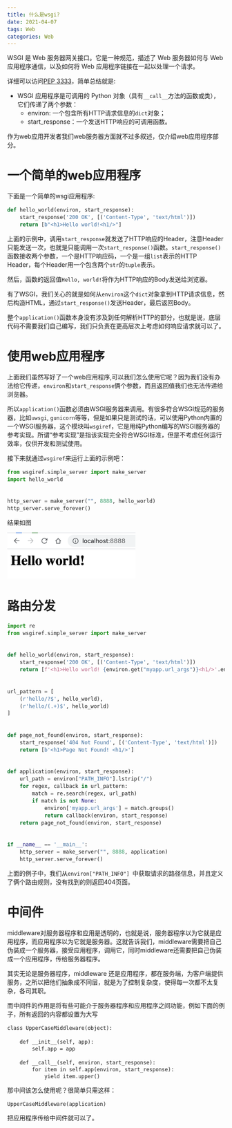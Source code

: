 ```yaml
---
title: 什么是wsgi?
date: 2021-04-07
tags: Web
categories: Web
---
```


WSGI 是 Web 服务器网关接口。它是一种规范，描述了 Web 服务器如何与 Web 应用程序通信，以及如何将 Web 应用程序链接在一起以处理一个请求。

详细可以访问[PEP 3333](https://www.python.org/dev/peps/pep-3333/)，简单总结就是:

- WSGI 应用程序是可调用的 Python 对象（具有`__call__`方法的函数或类），它们传递了两个参数：
    - environ: 一个包含所有HTTP请求信息的`dict`对象；
    - start_response：一个发送HTTP响应的可调用函数。

作为web应用开发者我们web服务器方面就不过多叙述，仅介绍web应用程序部分。

<!--more-->

# 一个简单的web应用程序

下面是一个简单的wsgi应用程序:

```python
def hello_world(environ, start_response):
    start_response('200 OK', [('Content-Type', 'text/html')])
    return [b"<h1>Hello world!<h1/>"]
```

上面的示例中，调用`start_response`就发送了HTTP响应的Header，注意Header只能发送一次，也就是只能调用一次`start_response()`函数。`start_response()`函数接收两个参数，一个是HTTP响应码，一个是一组`list`表示的HTTP Header，每个Header用一个包含两个`str`的`tuple`表示。

然后，函数的返回值`Hello, world!`将作为HTTP响应的Body发送给浏览器。

有了WSGI，我们关心的就是如何从`environ`这个`dict`对象拿到HTTP请求信息，然后构造HTML，通过`start_response()`发送Header，最后返回Body。

整个`application()`函数本身没有涉及到任何解析HTTP的部分，也就是说，底层代码不需要我们自己编写，我们只负责在更高层次上考虑如何响应请求就可以了。

# 使用web应用程序

上面我们虽然写好了一个web应用程序,可以我们怎么使用它呢？因为我们没有办法给它传递，`environ`和`start_response`俩个参数，而且返回值我们也无法传递给浏览器。

所以`application()`函数必须由WSGI服务器来调用。有很多符合WSGI规范的服务器，比如`uwsgi`, `gunicorn`等等，但是如果只是测试的话，可以使用Python内置的一个WSGI服务器，这个模块叫`wsgiref`，它是用纯Python编写的WSGI服务器的参考实现。所谓“参考实现”是指该实现完全符合WSGI标准，但是不考虑任何运行效率，仅供开发和测试使用。

接下来就通过`wsgiref`来运行上面的示例吧：

```python
from wsgiref.simple_server import make_server
import hello_world


http_server = make_server("", 8888, hello_world)
http_server.serve_forever()
```

结果如图

<img src="什么是wsgi/1.png" alt="9" style="zoom:50%;"/>

# 路由分发

```python
import re
from wsgiref.simple_server import make_server


def hello_world(environ, start_response):
    start_response('200 OK', [('Content-Type', 'text/html')])
    return [f'<h1>Hello world! {environ.get("myapp.url_args")}<h1/>'.encode("utf-8")]


url_pattern = [
    (r'hello/?$', hello_world),
    (r'hello/(.+)$', hello_world)
]


def page_not_found(environ, start_response):
    start_response('404 Not Found', [('Content-Type', 'text/html')])
    return [b'<h1>Page Not Found! <h1/>']


def application(environ, start_response):
    url_path = environ["PATH_INFO"].lstrip("/")
    for regex, callback in url_pattern:
        match = re.search(regex, url_path)
        if match is not None:
            environ['myapp.url_args'] = match.groups()
            return callback(environ, start_response)
    return page_not_found(environ, start_response)


if __name__ == '__main__':
    http_server = make_server("", 8888, application)
    http_server.serve_forever()
```

上面的例子中，我们从`environ["PATH_INFO"]	`中获取请求的路径信息，并且定义了俩个路由规则，没有找到的则返回404页面。

# 中间件

middleware对服务器程序和应用是透明的，也就是说，服务器程序以为它就是应用程序，而应用程序以为它就是服务器。这就告诉我们，middleware需要把自己伪装成一个服务器，接受应用程序，调用它，同时middleware还需要把自己伪装成一个应用程序，传给服务器程序。

其实无论是服务器程序，middleware 还是应用程序，都在服务端，为客户端提供服务，之所以把他们抽象成不同层，就是为了控制复杂度，使得每一次都不太复杂，各司其职。

而中间件的作用是将有些可能介于服务器程序和应用程序之间功能，例如下面的例子，所有返回的内容都设置为大写

```
class UpperCaseMiddleware(object):

    def __init__(self, app):
        self.app = app

    def __call__(self, environ, start_response):
        for item in self.app(environ, start_response):
            yield item.upper()
```

那中间该怎么使用呢？很简单只需这样：

```
UpperCaseMiddleware(application)
```

把应用程序传给中间件就可以了。

